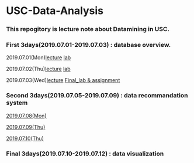 # USC-Data-Analysis

### This repogitory is lecture note about Datamining in USC.

### First 3days(2019.07.01-2019.07.03) : database overview.

2019.07.01(Mon)[lecture](https://github.com/yeom-heesu/USC-Data-Analysis-/blob/master/lecture/lecture1.md)
[lab](https://github.com/yeom-heesu/USC-Data-Analysis-/blob/master/lab1.ipynb)

2019.07.02(Thu)[lecture](https://github.com/yeom-heesu/USC-Data-Analysis-/blob/master/lecture/lecture2.md)
[lab](https://github.com/yeom-heesu/USC-Data-Analysis-/blob/master/lab2.ipynb)

2019.07.03(Wed)[lecture](https://github.com/yeom-heesu/USC-Data-Analysis-/blob/master/lecture/lecture3.md)
[Final_lab & assignment](https://github.com/yeom-heesu/USC-Data-Analysis-/blob/master/week1_assignment.ipynb)

### Second 3days(2019.07.05-2019.07.09) : data recommandation system

[2019.07.08(Mon)](https://github.com/yeom-heesu/USC-Data-Analysis-/blob/master/lecture/lecture4.md)

[2019.07.09(Thu)](https://github.com/yeom-heesu/USC-Data-Analysis-/blob/master/lecture/lecture5.md)

[2019.07.10(Thu)](https://github.com/yeom-heesu/USC-Data-Analysis-/blob/master/lecture/lecture6.md)

### Final 3days(2019.07.10-2019.07.12) : data visualization
